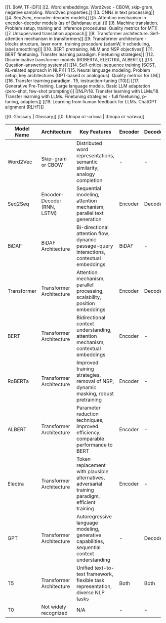 [[1. BoW, TF-iDF]]
[[2. Word embeddings. Word2vec - CBOW, skip-gram, negative sampling. Word2vec properties.]]
[[3. CNNs in text processing]]
[[4. Seq2seq, encoder-decoder models]]
[[5. Attention mechanism in encoder-decoder models (as of Bahdanau et.al.)]]
[[6. Machine translation. Problem setup, training and inference procedures. Quality metrics for MT]]
[[7. Unsupervised translation approach]]
[[8. Transformer architecture. Self-attention mechanism in transformers]]
[[9. Transformer architecture - blocks structure, layer norm, training procedure (adamW, lr scheduling, label smoothing)]]
[[10. BERT pretraining. MLM and NSP objectives]]
[[11. BERT finetuning. Transfer learning paradigm. Finetuning strategies]]
[[12. Discriminative transformer models (ROBERTA, ELECTRA, ALBERT)]]
[[13. Question-answering systems]]
[[14. Self-critical sequence training (SCST, RL-related approach in NLP)]]
[[15. Neural language modeling. Problem setup, key architectures (GPT-based or analogous). Quality metrics for LM]]
[[16. Transfer learning paradigm. T5, instruction-tuning (T0)]]
[[17. Generative Pre-Training. Large language models. Basic LLM adaptation (zero-shot, few-shot prompting)]]
[[NLP/18. Transfer learning with LLMs/18. Transfer learning with LLMs. Finetuning strategies - full finetuning, p-tuning, adapters]]
[[19. Learning from human feedback for LLMs. ChatGPT alignment (RLHF)]]
  
[[0. Glossary | Glossary]]
[[0. Шпора от чатика | Шпора от чатика]]


| Model Name  | Architecture                | Key Features                                                                                      | Encoder | Decoder | Tasks It Solves                                       | G/D | Training Method                                                      |
|-------------|-----------------------------|--------------------------------------------------------------------------------------------------|---------|---------|-------------------------------------------------------|-----|---------------------------------------------------------------------|
| Word2Vec    | Skip-gram or CBOW           | Distributed word representations, semantic similarity, analogy completion                        | -       | -       | Word embeddings, similarity, analogy tasks             | G   | Unsupervised pretraining on large corpora                           |
| Seq2Seq     | Encoder-Decoder (RNN, LSTM)  | Sequential modeling, attention mechanism, parallel text generation                               | Encoder | Decoder | Machine Translation, Summarization, Text Generation   | G   | Supervised learning with parallel sequences                         |
| BiDAF       | BiDAF Architecture           | Bi-directional attention flow, dynamic passage-query interactions, contextual embeddings        | BiDAF   | -       | Question Answering, Reading Comprehension              | D   | Supervised learning with SQuAD dataset                              |
| Transformer | Transformer Architecture     | Attention mechanism, parallel processing, scalability, position embeddings                      | Encoder | Decoder | Various NLP tasks (e.g., translation, classification) | Both (depending on usage)  | Unsupervised pretraining on large corpora                           |
| BERT        | Transformer Architecture     | Bidirectional context understanding, attention mechanism, contextual embeddings                   | Encoder | -       | Sentence classification, NER, QA, language understanding | D   | Masked Language Model (MLM), Next Sentence Prediction (NSP)        |
| RoBERTa      | Transformer Architecture     | Improved training strategies, removal of NSP, dynamic masking, robust pretraining                 | Encoder | -       | Similar to BERT, improved training strategies          | D   | Masked Language Model (MLM), dynamic masking                        |
| ALBERT      | Transformer Architecture     | Parameter reduction techniques, improved efficiency, comparable performance to BERT               | Encoder | -       | Similar to BERT with parameter reduction              | D   | Masked Language Model (MLM), parameter reduction techniques        |
| Electra      | Transformer Architecture     | Token replacement with plausible alternatives, adversarial training paradigm, efficient training | Encoder | -       | Various NLP tasks with a focus on efficiency          | D   | Pretraining with a generator-discriminator architecture             |
| GPT         | Transformer Architecture     | Autoregressive language modeling, generative capabilities, sequential context understanding    | -       | Decoder | Text generation, language modeling                    | G   | Unsupervised pretraining on large corpora                           |
| T5          | Transformer Architecture     | Unified text-to-text framework, flexible task representation, diverse NLP tasks                   | Both    | Both    | Text-to-text tasks (e.g., summarization, translation) | Both (generative)          | Unsupervised pretraining on large corpora                           |
| T0          | Not widely recognized       | N/A                                                                                              | -       | -       | N/A                                                   | N/A | N/A                                                                 |